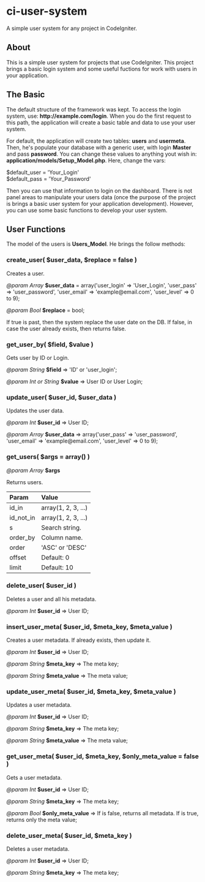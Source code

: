 # ci-user-system
A simple user system for any project in CodeIgniter.

<h2>About</h2>

<p>This is a simple user system for projects that use CodeIgniter. This project brings a basic login system and some useful fuctions for work with users in your application.</p>

<h2>The Basic</h2>

<p>The default structure of the framework was kept. To access the login system, use: <strong>http://example.com/login</strong>. When you do the first request to this path, the application will create a basic table and data to use your user system.</p>

<p>For default, the application will create two tables: <strong>users</strong> and <strong>usermeta</strong>. Then, he's populate your database with a generic user, with login <strong>Master</strong> and pass <strong>password</strong>. You can change these values to anything yout wish in: <strong>application/models/Setup_Model.php</strong>. Here, change the vars:</p>

<p>$default_user = 'Your_Login'<br>
$default_pass = 'Your_Password'</p>

<p>Then you can use that information to login on the dashboard. There is not panel areas to manipulate your users data (once the purpose of the project is brings a basic user system for your application development). However, you can use some basic functions to develop your user system.</p>

<h2>User Functions</h2>

<p>The model of the users is <strong>Users_Model</strong>. He brings the follow methods:</p>

<h3>create_user( $user_data, $replace = false )</h3>

<p>Creates a user.</p>

<p><em>@param Array</em> <strong>$user_data</strong> = array('user_login' => 'User_Login', 'user_pass' => 'user_password', 'user_email' => 'example@email.com', 'user_level' => 0 to 9);</p>

<p><em>@param Bool</em> <strong>$replace</strong> = bool;</p>

<p>If true is past, then the system replace the user date on the DB. If false, in case the user already exists, then returns false.</p>

<h3>get_user_by( $field, $value )</h3>

<p>Gets user by ID or Login.</p>

<p><em>@param String</em> <strong>$field</strong> => 'ID' or 'user_login';</p>

<p><em>@param Int or String</em> <strong>$value</strong> => User ID or User Login;</p>

<h3>update_user( $user_id, $user_data )</h3>

<p>Updates the user data.</p>

<p><em>@param Int</em> <strong>$user_id</strong> => User ID;</p>

<p><em>@param Array</em> <strong>$user_data</strong> => array('user_pass' => 'user_password', 'user_email' => 'example@email.com', 'user_level' => 0 to 9);</p>

<h3>get_users( $args = array() )</h3>

<p><em>@param Array</em> <strong>$args</strong></p>

<p>Returns users.</p>

<table>
  <thead style="text-align:left;">
    <tr>
      <th>Param</th>
      <th>Value</th>
    </tr>
  </thead>
  <tbody>
    <tr>
      <td>id_in</td>
      <td>array(1, 2, 3, ...)</td>
    </tr>
    <tr>
      <td>id_not_in</td>
      <td>array(1, 2, 3, ...)</td>
    </tr>
    <tr>
      <td>s</td>
      <td>Search string.</td>
    </tr>
    <tr>
      <td>order_by</td>
      <td>Column name.</td>
    </tr>
    <tr>
      <td>order</td>
      <td>'ASC' or 'DESC'</td>
    </tr>
    <tr>
      <td>offset</td>
      <td>Default: 0</td>
    </tr>
    <tr>
      <td>limit</td>
      <td>Default: 10</td>
    </tr>
  </tbody>
</table>

<h3>delete_user( $user_id )</h3>

<p>Deletes a user and all his metadata.</p>

<p><em>@param Int</em> <strong>$user_id</strong> => User ID;</p>

<h3>insert_user_meta( $user_id, $meta_key, $meta_value )</h3>

<p>Creates a user metadata. If already exists, then update it.</p>

<p><em>@param Int</em> <strong>$user_id</strong> => User ID;</p>

<p><em>@param String</em> <strong>$meta_key</strong> => The meta key;</p>

<p><em>@param String</em> <strong>$meta_value</strong> => The meta value;</p>

<h3>update_user_meta( $user_id, $meta_key, $meta_value )</h3>

<p>Updates a user metadata.</p>

<p><em>@param Int</em> <strong>$user_id</strong> => User ID;</p>

<p><em>@param String</em> <strong>$meta_key</strong> => The meta key;</p>

<p><em>@param String</em> <strong>$meta_value</strong> => The meta value;</p>

<h3>get_user_meta( $user_id, $meta_key, $only_meta_value = false )</h3>

<p>Gets a user metadata.</p>

<p><em>@param Int</em> <strong>$user_id</strong> => User ID;</p>

<p><em>@param String</em> <strong>$meta_key</strong> => The meta key;</p>

<p><em>@param Bool</em> <strong>$only_meta_value</strong> => If is false, returns all metadata. If is true, returns only the meta value;</p>

<h3>delete_user_meta( $user_id, $meta_key )</h3>

<p>Deletes a user metadata.</p>

<p><em>@param Int</em> <strong>$user_id</strong> => User ID;</p>

<p><em>@param String</em> <strong>$meta_key</strong> => The meta key;</p>
